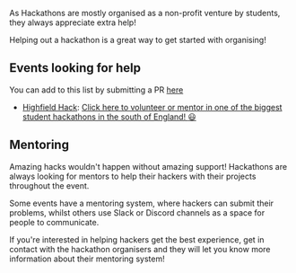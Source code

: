 As Hackathons are mostly organised as a non-profit venture by students, they
always appreciate extra help!

Helping out a hackathon is a great way to get started with organising!

## Events looking for help

You can add to this list by submitting a PR [here](https://github.com/HHEU/wiki)

- [Highfield Hack](https://highfieldhack.co.uk/): [Click here to volunteer or mentor in one of the biggest student hackathons in the south of England! :smiley:](https://forms.gle/jR8vAHVLgriwAzB66)

## Mentoring

Amazing hacks wouldn't happen without amazing support! Hackathons are always looking for mentors to help their hackers with their projects throughout the event.

Some events have a mentoring system, where hackers can submit their problems, whilst others use Slack or Discord channels as a space for people to communicate.

If you're interested in helping hackers get the best experience, get in contact with the hackathon organisers and they will let you know more information about their mentoring system!
